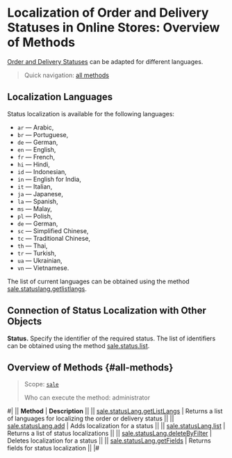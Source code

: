 # Localization of Order and Delivery Statuses in Online Stores: Overview of Methods

[Order and Delivery Statuses](../status/index.md) can be adapted for different languages.

> Quick navigation: [all methods](#all-methods)

## Localization Languages

Status localization is available for the following languages:
- `ar` — Arabic,
- `br` — Portuguese,
- `de` — German,
- `en` — English,
- `fr` — French,
- `hi` — Hindi,
- `id` — Indonesian,
- `in` — English for India,
- `it` — Italian,
- `ja` — Japanese,
- `la` — Spanish,
- `ms` — Malay,
- `pl` — Polish,
- `de` — German,
- `sc` — Simplified Chinese,
- `tc` — Traditional Chinese,
- `th` — Thai,
- `tr` — Turkish,
- `ua` — Ukrainian,
- `vn` — Vietnamese.

The list of current languages can be obtained using the method [sale.statuslang.getlistlangs](./sale-status-lang-get-list-langs.md).

## Connection of Status Localization with Other Objects

**Status.** Specify the identifier of the required status. The list of identifiers can be obtained using the method [sale.status.list](../status/sale-status-list.md).

## Overview of Methods {#all-methods}

> Scope: [`sale`](../../scopes/permissions.md)
>
> Who can execute the method: administrator

#|
|| **Method** | **Description** ||
|| [sale.statusLang.getListLangs](./sale-status-lang-get-list-langs.md) | Returns a list of languages for localizing the order or delivery status ||
|| [sale.statusLang.add](./sale-status-lang-add.md) | Adds localization for a status ||
|| [sale.statusLang.list](./sale-status-lang-list.md) | Returns a list of status localizations ||
|| [sale.statusLang.deleteByFilter](./sale-status-lang-delete-by-filter.md) | Deletes localization for a status ||
|| [sale.statusLang.getFields](./sale-status-lang-get-fields.md) | Returns fields for status localization ||
|#